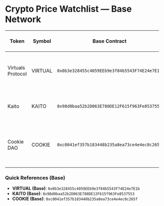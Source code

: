 # Crypto Price Watchlist — Base Network

| Token | Symbol | Base Contract | Price (USD) | Last Update (TRT) | Notes | Sources |
|------|--------|----------------|-------------|-------------------|-------|---------|
| Virtuals Protocol | VIRTUAL | `0x0b3e328455c4059EEb9e3f84b5543F74E24e7E1b` | $1.23 | 2025-08-15 | Watch $1.67 support / $2.09 resistance levels. | CMC, CG, Virtuals doc |
| Kaito | KAITO | `0x98d0baa52b2D063E780DE12F615f963Fe8537553` | $1.08 | 2025-08-15 | AI/InfoFi token; track liquidity on Base pairs. | CMC, CG, CoinbaseAssets |
| Cookie DAO | COOKIE | `0xc0041ef357b183448b235a8ea73ce4e4ec8c265f` | $0.143 | 2025-08-15 | Community token; monitor volatility and volume spikes. | CMC, CoinbaseAssets |

### Quick References (Base)
- **VIRTUAL (Base)**: `0x0b3e328455c4059EEb9e3f84b5543F74E24e7E1b`  
- **KAITO (Base)**: `0x98d0baa52b2D063E780DE12F615f963Fe8537553`  
- **COOKIE (Base)**: `0xc0041ef357b183448b235a8ea73ce4e4ec8c265f`  


